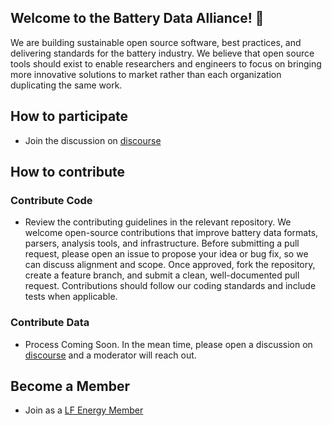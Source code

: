 ## Welcome to the Battery Data Alliance! 👋

We are building sustainable open source software, best practices, and delivering standards for the battery industry. We believe that open source tools should exist to enable researchers and engineers to focus on bringing more innovative solutions to market rather than each organization duplicating the same work.

## How to participate

- Join the discussion on [discourse](http://bda.discourse.group)
  
## How to contribute

### Contribute Code
- Review the contributing guidelines in the relevant repository. We welcome open-source contributions that improve battery data formats, parsers, analysis tools, and infrastructure. Before submitting a pull request, please open an issue to propose your idea or bug fix, so we can discuss alignment and scope. Once approved, fork the repository, create a feature branch, and submit a clean, well-documented pull request. Contributions should follow our coding standards and include tests when applicable.

### Contribute Data
- Process Coming Soon. In the mean time, please open a discussion on [discourse](http://bda.discourse.group) and a moderator will reach out.

## Become a Member
- Join as a [LF Energy Member](https://lfenergy.org/become-a-member/) 
<!--

**Here are some ideas to get you started:**

🙋‍♀️ A short introduction - what is your organization all about?
🌈 Contribution guidelines - how can the community get involved?
👩‍💻 Useful resources - where can the community find your docs? Is there anything else the community should know?
🍿 Fun facts - what does your team eat for breakfast?
🧙 Remember, you can do mighty things with the power of [Markdown](https://docs.github.com/github/writing-on-github/getting-started-with-writing-and-formatting-on-github/basic-writing-and-formatting-syntax)
-->
